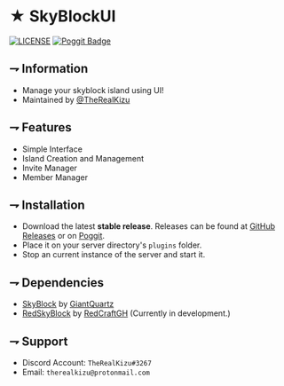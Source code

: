 <!--- TITLE --->
# ★ SkyBlockUI

<!--- BADGES --->

   [![LICENSE](https://img.shields.io/github/license/TheRealKizu/SkyBlockUI.svg?style=flat-square)](https://github.com/TheRealKizu/SkyBlockUI/blob/master/LICENSE)
   [![Poggit Badge](https://poggit.pmmp.io/shield.dl/SkyBlockUI?style=flat-square)](https://poggit.pmmp.io/p/SkyBlockUI) 

<!--- INFO --->
## ⇁ Information

   * Manage your skyblock island using UI!
   * Maintained by [@TheRealKizu](https://github.com/TheRealKizu)

<!--- FEATURES --->
## ⇁ Features

   * Simple Interface
   * Island Creation and Management
   * Invite Manager
   * Member Manager

<!--- INSTALLATION --->
## ⇁ Installation

   * Download the latest **stable release**. Releases can be found at [GitHub Releases](https://github.com/TheRealKizu/SkyBlockUI/releases) or on [Poggit](https://poggit.pmmp.io/p/SkyBlockUI/).
   * Place it on your server directory's `plugins` folder.
   * Stop an current instance of the server and start it.

<!--- DEPENDENCIES --->
## ⇁ Dependencies

   * [SkyBlock](https://poggit.pmmp.io/p/SkyBlock/3.0.0) by [GiantQuartz](https://github.com/andresbytes)
   * [RedSkyBlock](https://poggit.pmmp.io/p/RedSkyBlock/3.1.1) by [RedCraftGH](https://github.com/RedCraftGH) (Currently in development.)

<!--- SUPPORT --->
## ⇁ Support

   * Discord Account: `TheRealKizu#3267`
   * Email: `therealkizu@protonmail.com`
   
   